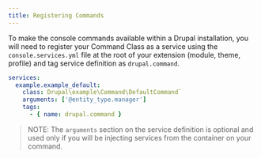 ```yaml
---
title: Registering Commands
---
```


To make the console commands available within a Drupal installation, you will need to register your Command Class as a service using the `console.services.yml` file at the root of your extension (module, theme, profile) and tag service definition as `drupal.command`.

```yaml
services:
  example.example_default:
    class: Drupal\example\Command\DefaultCommand`
    arguments: ['@entity_type.manager']
    tags:
      - { name: drupal.command }
```

> NOTE: The `arguments` section on the service definition is optional and used only if you will be injecting services from the container on your command.
